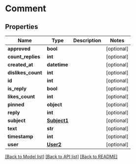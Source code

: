 # Comment

## Properties
Name | Type | Description | Notes
------------ | ------------- | ------------- | -------------
**approved** | **bool** |  | [optional] 
**count_replies** | **int** |  | [optional] 
**created_at** | **datetime** |  | [optional] 
**dislikes_count** | **int** |  | [optional] 
**id** | **int** |  | [optional] 
**is_reply** | **bool** |  | [optional] 
**likes_count** | **int** |  | [optional] 
**pinned** | **object** |  | [optional] 
**reply** | **int** |  | [optional] 
**subject** | [**Subject1**](Subject1.md) |  | [optional] 
**text** | **str** |  | [optional] 
**timestamp** | **int** |  | [optional] 
**user** | [**User2**](User2.md) |  | [optional] 

[[Back to Model list]](../README.md#documentation-for-models) [[Back to API list]](../README.md#documentation-for-api-endpoints) [[Back to README]](../README.md)


